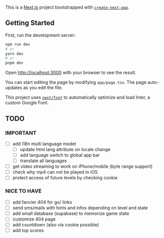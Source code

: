 This is a [Next.js](https://nextjs.org/) project bootstrapped with [`create-next-app`](https://github.com/vercel/next.js/tree/canary/packages/create-next-app).

## Getting Started

First, run the development server:

```bash
npm run dev
# or
yarn dev
# or
pnpm dev
```

Open [http://localhost:3000](http://localhost:3000) with your browser to see the result.

You can start editing the page by modifying `app/page.tsx`. The page auto-updates as you edit the file.

This project uses [`next/font`](https://nextjs.org/docs/basic-features/font-optimization) to automatically optimize and load Inter, a custom Google Font.

## TODO

### IMPORTANT

- [ ] add i18n multi language model
  - [ ] update html lang attribute on locale change
  - [ ] add language switch to global app bar
  - [ ] translate all languages
- [ ] get video streaming to work on iPhone/mobile (byte range support)
- [ ] check why mp4 can not be played in iOS
- [ ] protect access of future levels by checking cookie

### NICE TO HAVE

- [ ] add fancier 404 for go/ links
- [ ] send sms/mails with hints and infos depending on level and state
- [ ] add small database (supabase) to memorize game state
- [ ] customize 404 page
- [ ] add countdown (also via cookie possible)
- [ ] add top scores
